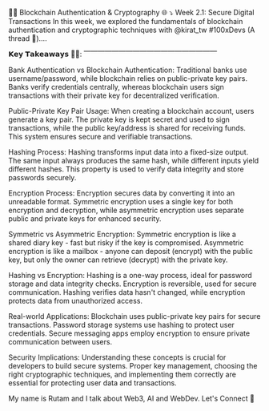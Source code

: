 👨‍💻 Blockchain Authentication & Cryptography 🌐 ⤵️ Week 2.1: Secure Digital Transactions In this week, we explored the fundamentals of blockchain authentication and cryptographic techniques with @kirat_tw #100xDevs (A thread 🧵)….

𝗞𝗲𝘆 𝗧𝗮𝗸𝗲𝗮𝘄𝗮𝘆𝘀 ✍🏻: ⎺⎺⎺⎺⎺⎺⎺⎺⎺⎺⎺⎺⎺⎺⎺⎺⎺⎺⎺

Bank Authentication vs Blockchain Authentication: Traditional banks use username/password, while blockchain relies on public-private key pairs. Banks verify credentials centrally, whereas blockchain users sign transactions with their private key for decentralized verification.

Public-Private Key Pair Usage: When creating a blockchain account, users generate a key pair. The private key is kept secret and used to sign transactions, while the public key/address is shared for receiving funds. This system ensures secure and verifiable transactions.

Hashing Process: Hashing transforms input data into a fixed-size output. The same input always produces the same hash, while different inputs yield different hashes. This property is used to verify data integrity and store passwords securely.

Encryption Process: Encryption secures data by converting it into an unreadable format. Symmetric encryption uses a single key for both encryption and decryption, while asymmetric encryption uses separate public and private keys for enhanced security.

Symmetric vs Asymmetric Encryption: Symmetric encryption is like a shared diary key - fast but risky if the key is compromised. Asymmetric encryption is like a mailbox - anyone can deposit (encrypt) with the public key, but only the owner can retrieve (decrypt) with the private key.

Hashing vs Encryption: Hashing is a one-way process, ideal for password storage and data integrity checks. Encryption is reversible, used for secure communication. Hashing verifies data hasn't changed, while encryption protects data from unauthorized access.

Real-world Applications: Blockchain uses public-private key pairs for secure transactions. Password storage systems use hashing to protect user credentials. Secure messaging apps employ encryption to ensure private communication between users.

Security Implications: Understanding these concepts is crucial for developers to build secure systems. Proper key management, choosing the right cryptographic techniques, and implementing them correctly are essential for protecting user data and transactions.

My name is Rutam and I talk about Web3, AI and WebDev. Let's Connect 🤝
